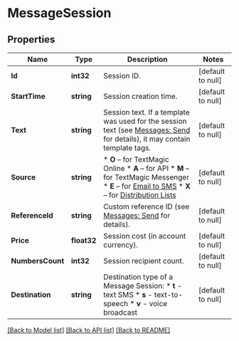 # MessageSession

## Properties
Name | Type | Description | Notes
------------ | ------------- | ------------- | -------------
**Id** | **int32** | Session ID. | [default to null]
**StartTime** | **string** | Session creation time. | [default to null]
**Text** | **string** | Session text. If a template was used for the session text (see [Messages: Send](http://docs.textmagictesting.com/#tag/Outbound-Messages) for details), it may contain template tags.  | [default to null]
**Source** | **string** | *   **O** – for TextMagic Online *   **A** – for API *   **M** – for TextMagic Messenger *   **E** – for [Email to SMS](http://docs.textmagictesting.com/#tag/Send-Email-to-SMS) *   **X** – for [Distribution Lists](http://docs.textmagictesting.com/#tag/Distribution-Lists)  | [default to null]
**ReferenceId** | **string** | Custom reference ID (see [Messages: Send](http://docs.textmagictesting.com/#tag/Send-Email-to-SMS) for details).  | [default to null]
**Price** | **float32** | Session cost (in account currency). | [default to null]
**NumbersCount** | **int32** | Session recipient count. | [default to null]
**Destination** | **string** | Destination type of a Message Session: * **t** - text SMS * **s** - text-to-speech * **v** - voice broadcast  | [default to null]

[[Back to Model list]](../README.md#documentation-for-models) [[Back to API list]](../README.md#documentation-for-api-endpoints) [[Back to README]](../README.md)


